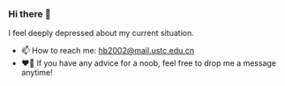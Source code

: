 ### Hi there 👋

<!--
**HBin013/HBin013** is a ✨ _special_ ✨ repository because its `README.md` (this file) appears on your GitHub profile.

Here are some ideas to get you started:

- 🔭 I’m currently working on a project about graph @iflytek
- 🌱 I’m currently learning ...
- 👯 I’m looking to collaborate on ...
- 🤔 I’m looking for help with ...
- 💬 Ask me about ...
- 📫 How to reach me: hb2002@mail.ustc.edu.cn
- 😄 Pronouns: ...
- ⚡ Fun fact: ...
- 🌱 I’m currently learning basic techniques of DL & LLMs... (finished)
-->
I feel deeply depressed about my current situation.
- 📫 How to reach me: hb2002@mail.ustc.edu.cn
- ❤️‍🔥 If you have any advice for a noob, feel free to drop me a message anytime!

<!--START_SECTION:waka-->
<!--END_SECTION:waka-->
